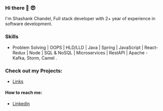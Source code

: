 ### Hi there 👋 😎

I'm Shashank Chandel, Full stack developer with 2+ year of experience in software development.

### Skills
- Problem Solving | OOPS | HLD/LLD | Java | Spring | JavaScript | React-Redux | Node | SQL & NoSQL | Microservices | RestAPI | Apache - Kafka, Storm, Camel .

### Check out my Projects:
- [Links](https://shashankch.github.io/shashankch/)


#### How to reach me:
- [Linkedin](https://www.linkedin.com/in/shashank0705/)




<!--
**shashankch/shashankch** is a ✨ _special_ ✨ repository because its `README.md` (this file) appears on your GitHub profile.

Here are some ideas to get you started:

- 🔭 I’m currently working on ...
- 🌱 I’m currently learning ...
- 👯 I’m looking to collaborate on ...
- 🤔 I’m looking for help with ...
- 💬 Ask me about ...
- 📫 How to reach me: ...
- 😄 Pronouns: ...
- ⚡ Fun fact: ...
-->
